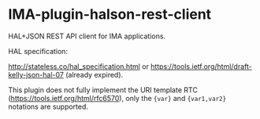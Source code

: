 # IMA-plugin-halson-rest-client

HAL+JSON REST API client for IMA applications.

HAL specification:

http://stateless.co/hal_specification.html or
https://tools.ietf.org/html/draft-kelly-json-hal-07 (already expired).

This plugin does not fully implement the URI template RTC
(https://tools.ietf.org/html/rfc6570), only the `{var}` and `{var1,var2}`
notations are supported.
